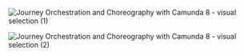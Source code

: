 ![Journey Orchestration and Choreography with Camunda 8 - visual selection (1)](https://github.com/user-attachments/assets/1795cda4-25ff-4530-a099-eeeb302a84c1)


![Journey Orchestration and Choreography with Camunda 8 - visual selection (2)](https://github.com/user-attachments/assets/e24abe70-80cc-4b27-877f-fac60e8ab39d)
